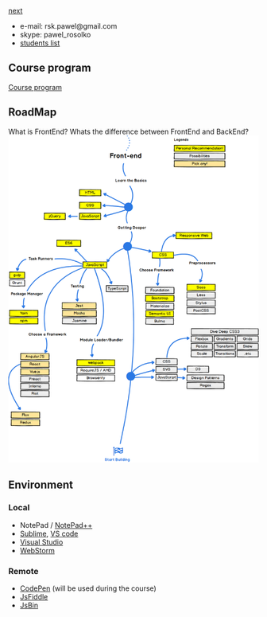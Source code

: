 <a href="02.md">next</a>

<ul>
    <li>
        e-mail: rsk.pawel@gmail.com
    </li>
    <li>
        skype: pawel_rosolko
    </li>
    <li>
        <a href="https://docs.google.com/spreadsheets/d/1YuCiX2R3vXe8GWyLhofwxizIEUJmL5wrX4sB1t3Gba4/edit?usp=sharing">students list</a>
    </li>
</ul>

<h2>Course program</h2>
<div>
<a href="https://github.com/paawel/training/blob/master/skill_up/MAIN.md">
Course program
</a>
</div>

<h2>RoadMap</h2>
<div>
What is FrontEnd? Whats the difference between FrontEnd and BackEnd?
</div>

<div>
<img src="./media/fe2020RoadMap.png"/>
</div>


<h2>Environment</h2>
<h3>
    Local
</h3>
<ul>
    <li>
        NotePad / <a href="https://notepad-plus-plus.org/">NotePad++</a>
    </li>
    <li>
        <a href="https://www.sublimetext.com/">Sublime</a>,
        <a href="https://code.visualstudio.com/">VS code</a>
    </li>
    <li>
        <a href="https://www.visualstudio.com/">Visual Studio</a>
    </li>
    <li>
        <a href="https://www.jetbrains.com/webstorm/">WebStorm</a>
    </li>
</ul>

<h3>Remote</h3>
<ul>
    <li>
        <a href="http://codepen.io/">CodePen</a> (will be used during the course)
    </li>
    <li>
        <a href="https://jsfiddle.net/">JsFiddle</a>
    </li>
    <li>
        <a href="http://jsbin.com/">JsBin</a>
    </li>
</ul>